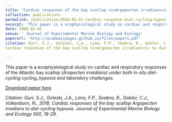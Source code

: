 ```yaml
---
title: "Cardiac responses of the bay scallop <i>Argopecten irradians<i> to diel-cycling hypoxia"
collection: publications
permalink: /publication/2018-02-01-Cardiac-response-diel-cycling-hypoxia
excerpt: 'This paper is a ecophysiological study on cardiac and respiratory responses of the Atlantic bay scallop (<i>Aropecten irraidians<i>) under both in-situ diel-cycling cycling_hypoxia and laboratory challenges.'
date: 2008-02-01
venue: ' Journal of Experimental Marine Biology and Ecology'
paperurl: 'http://academicpages.github.io/files/paper1.pdf'
citation: Gurr, S.J., Goleski, J.A., Lima, F.P., Seabra, R., Gobler, C.J., Volkenborn, N., 2018.
Cardiac responses of the bay scallop <i>Argopecten irradians<i> to diel-cycling hypoxia. Journal of Experimental Marine Biology and Ecology. 500, 18-29.

---
```

This paper is a ecophysiological study on cardiac and respiratory responses of the Atlantic bay scallop (<i>Aropecten irraidians<i>) under both in-situ diel-cycling cycling_hypoxia and laboratory challenges.

[Download paper here](http://academicpages.github.io/files/paper1.pdf)

Citation: Gurr, S.J., Goleski, J.A., Lima, F.P., Seabra, R., Gobler, C.J., Volkenborn, N., 2018.
Cardiac responses of the bay scallop Argopecten irradians to diel-cycling hypoxia. <i>Journal of Experimental Marine Biology and Ecology<i> 500, 18-29.
